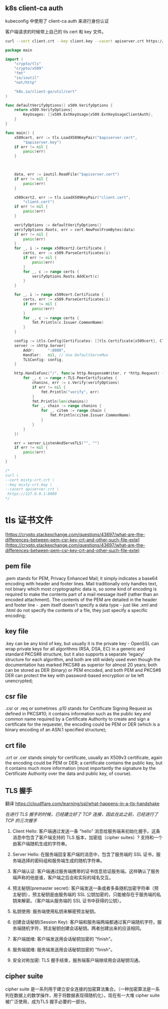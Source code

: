 ## k8s client-ca auth

kubeconfig 中使用了 client-ca auth 来进行身份认证

客户端请求的时候带上自己的 tls cert 和 key 文件。

```bash
curl --cert client.crt --key client.key --cacert apiserver.crt https://apiserver
```

```go
package main

import (
	"crypto/tls"
	"crypto/x509"
	"fmt"
	"io/ioutil"
	"net/http"

	"k8s.io/client-go/util/cert"
)

func defaultVerifyOptions() x509.VerifyOptions {
	return x509.VerifyOptions{
		KeyUsages: []x509.ExtKeyUsage{x509.ExtKeyUsageClientAuth},
	}
}

func main() {
	x509cert, err := tls.LoadX509KeyPair("$apiserver.cert",
		"$apiserver.key")
	if err != nil {
		panic(err)
	}

	

	data, err := ioutil.ReadFile("$apiserver.cert")
	if err != nil {
		panic(err)
	}

    x509cert2, err := tls.LoadX509KeyPair("client.cert",
		"client.cert")
	if err != nil {
		panic(err)
	}

	verifyOptions := defaultVerifyOptions()
	verifyOptions.Roots, err = cert.NewPoolFromBytes(data)
	if err != nil {
		panic(err)
	}
	for _, i := range x509cert2.Certificate {
		certs, err := x509.ParseCertificates(i)
		if err != nil {
			panic(err)
		}
		for _, c := range certs {
			verifyOptions.Roots.AddCert(c)
		}
	}

	for _, i := range x509cert.Certificate {
		certs, err := x509.ParseCertificates(i)
		if err != nil {
			panic(err)
		}
		for _, c := range certs {
			fmt.Println(c.Issuer.CommonName)
		}
	}

	config := &tls.Config{Certificates: []tls.Certificate{x509cert}, ClientAuth: tls.RequestClientCert}
	server := &http.Server{
		Addr:      ":8080",
		Handler:   nil, // Use DefaultServeMux
		TLSConfig: config,
	}

	http.HandleFunc("/", func(w http.ResponseWriter, r *http.Request) {
		for _, c := range r.TLS.PeerCertificates {
			chanins, err := c.Verify(verifyOptions)
			if err != nil {
				fmt.Println("verify", err)
			}
			fmt.Println(len(chanins))
			for _, chain := range chanins {
				for _, citem := range chain {
					fmt.Println(citem.Issuer.CommonName)
				}
			}
		}
	})

	err = server.ListenAndServeTLS("", "")
	if err != nil {
		panic(err)
	}
}

/*
curl \
--cert misty-crt.crt \
--key misty-crt.key \
--cacert apiserver.crt \
 https://127.0.0.1:8080
*/
```

# tls 证书文件

[https://crypto.stackexchange.com/questions/43697/what-are-the-differences-between-pem-csr-key-crt-and-other-such-file-exte](https://crypto.stackexchange.com/questions/43697/what-are-the-differences-between-pem-csr-key-crt-and-other-such-file-exte)
## pem file
.pem stands for PEM, Privacy Enhanced Mail; it simply indicates a base64 encoding with header and footer lines. Mail traditionally only handles text, not binary which most cryptographic data is, so some kind of encoding is required to make the contents part of a mail message itself (rather than an encoded attachment). The contents of the PEM are detailed in the header and footer line - .pem itself doesn't specify a data type - just like .xml and .html do not specify the contents of a file, they just specify a specific encoding;
## key file
.key can be any kind of key, but usually it is the private key - OpenSSL can wrap private keys for all algorithms (RSA, DSA, EC) in a generic and standard PKCS#8 structure, but it also supports a separate 'legacy' structure for each algorithm, and both are still widely used even though the documentation has marked PKCS#8 as superior for almost 20 years; both can be stored as DER (binary) or PEM encoded, and both PEM and PKCS#8 DER can protect the key with password-based encryption or be left unencrypted;
## csr file 
.csr or .req or sometimes .p10 stands for Certificate Signing Request as defined in PKCS#10; it contains information such as the public key and common name required by a Certificate Authority to create and sign a certificate for the requester, the encoding could be PEM or DER (which is a binary encoding of an ASN.1 specified structure);
## crt file
.crt or .cer stands simply for certificate, usually an X509v3 certificate, again the encoding could be PEM or DER; a certificate contains the public key, but it contains much more information (most importantly the signature by the Certificate Authority over the data and public key, of course).


## TLS 握手
翻译 https://cloudflare.com/learning/ssl/what-happens-in-a-tls-handshake

*在进行 TLS 握手的时候，已经建立好了 TCP 连接，因此在此之前，已经进行了 TCP 的三次握手*

1. Client Hello: 客户端通过发送一条 "hello" 消息给服务端来初始化握手。这条消息中包含了客户端支持的 TLS 版本，加密组（cipher suites）? 支持和一个由客户端随机生成的字符串。

2. Server Hello: 在服务端回复客户端的消息中，包含了服务端的 SSL 证书，服务端选择的密码组和服务端生成的随机字符串。

3. 客户端认证: 客户端通过服务端携带的证书信息验证服务端。这样确认了服务端声称的他是谁，客户端之后会和实际的域名交互。

4. 预主秘钥(premaster secret): 客户端发送一条或者多条随机加密字符串（预主秘钥），预主秘钥是由服务端的 SSL 公钥加密的，只能被存在于服务端的私钥来解密。（客户端从服务端的 SSL 证书中获得的公钥）。

5. 私钥使用: 服务端使用私钥来解密预主秘钥。

6. 创建会话秘钥(Session Key): 客户端和服务端两端都通过客户端随机字符，服务端随机字符，预主秘钥创建会话秘钥。两者创建出来的应该相同。

7. 客户端就绪: 客户端发送用会话秘钥加密的 "finish"。

8. 服务端就绪: 服务端发送用会话秘钥加密的 "finish"。

9. 安全对称加密: TLS 握手结束，服务端客户端继续用会话秘钥沟通。

## cipher suite

cipher suite 是一系列用于建立安全连接的加密算法集合。（一种加密算法是一系列在数据上的数学操作，用于将数据表现得随机化）。现在有一大堆 cipher suite 被广泛使用，成为TLS 握手必要的一部分。
